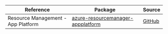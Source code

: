 | Reference | Package | Source |
|---|---|---|
|Resource Management - App Platform|[azure-resourcemanager-appplatform](https://repo1.maven.org/maven2/com/azure/resourcemanager/azure-resourcemanager-appplatform)|[GitHub](https://github.com/Azure/azure-sdk-for-java/blob/main/sdk/appplatform/azure-resourcemanager-appplatform)|
